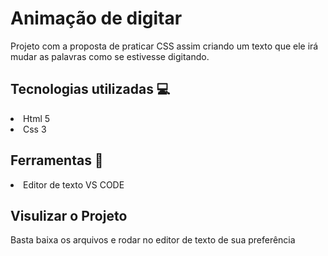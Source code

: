 <h1>Animação de digitar</h1>
<p>Projeto com a proposta de praticar CSS assim criando um texto que ele irá mudar as palavras como se estivesse digitando.</p>

<h2>Tecnologias utilizadas 💻</h2>
<li>Html 5</li>
<li>Css 3</li>
    
 <h2>Ferramentas 🔨</h2>
 <li>Editor de texto VS CODE</li>
    
<h2>Visulizar o Projeto</h2>
<p>Basta baixa os arquivos e rodar no editor de texto de sua preferência</p>
